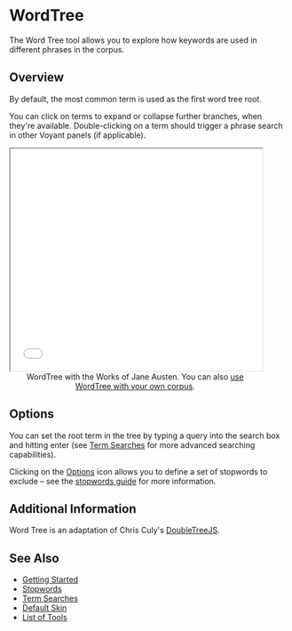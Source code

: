 # WordTree

The Word Tree tool allows you to explore how keywords are used in different phrases in the corpus.

## Overview

By default, the most common term is used as the first word tree root.

You can click on terms to expand or collapse further branches, when they're available. Double-clicking on a term should trigger a phrase search in other Voyant panels (if applicable).

<iframe src="../tool/WordTree/?corpus=austen&subtitle=The+Works+of+Jane+Austen" style="width: 90%; height: 400px;"></iframe>
<div style="width: 90%; text-align: center; margin-bottom: 1em;">WordTree with the Works of Jane Austen. You can also <a href="../?view=WordTree" target="_blank">use WordTree with your own corpus</a>.</div>

## Options

You can set the root term in the tree by typing a query into the search box and hitting enter (see [Term Searches](#!/guide/search) for more advanced searching capabilities).

Clicking on the [Options](#!/guide/options) icon allows you to define a set of stopwords to exclude – see the [stopwords guide](#!/guide/stopwords) for more information.


## Additional Information

Word Tree is an adaptation of Chris Culy's [DoubleTreeJS](http://linguistics.chrisculy.net/lx/software/DoubleTreeJS/).

## See Also

- [Getting Started](#!/guide/start)
- [Stopwords](#!/guide/stopwords)
- [Term Searches](#!/guide/search)
- [Default Skin](#!/guide/skins-section-default-skin)
- [List of Tools](#!/guide/tools)